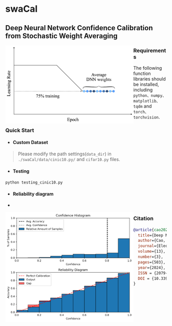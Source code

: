 # swaCal

## Deep Neural Network Confidence Calibration from Stochastic Weight Averaging

<p>
<img src=https://github.com/zjcao/swaCal/blob/main/_figures/swa.png align="left" width=400 />
</p>

### Requirements

The following function libraries should be installed, including ``python、numpy、matplotlib、tqdm`` and ``torch、torchvision``.



### Quick Start

- #### Custom Dataset

> Please modify the path settings(``data_dir``)  in ``./swaCal/data/cinic10.py/`` and ``cifar10.py`` files.
 

- #### Testing

```shell
python testing_cinic10.py
```

- #### Reliability diagram
- 
<p>
<img src=https://github.com/zjcao/swaCal/blob/main/_figures/cinic_10_ralia_after.png align="left" width=400 />
</p>


### Citation
```BibTeX
@article{cao2024deep,
  title={Deep Neural Network Confidence Calibration from Stochastic Weight Averaging},
  author={Cao, Zongjing and Li, Yan and Kim, Dong-Ho and Shin, Byeong-Seok},
  journal={Electronics},
  volume={13},
  number={3},
  pages={503},
  year={2024},
  ISSN = {2079-9292},
  DOI = {10.3390/electronics13030503}
}
```

